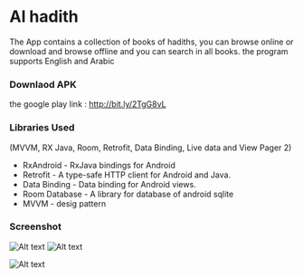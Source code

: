 # Al hadith

The App contains a collection of books of hadiths, you can browse online or download and browse offline and you can search in all books.
the program supports English and Arabic



### Downlaod APK

the google play link : http://bit.ly/2TgG8vL

### Libraries Used
 (MVVM, RX Java, Room, Retrofit, Data
Binding, Live data and View Pager 2)
* RxAndroid - RxJava bindings for Android
* Retrofit - A type-safe HTTP client for Android and Java.
* Data Binding - Data binding for Android views.
* Room Database - A library for database of android sqlite 
* MVVM - desig pattern 

### Screenshot

![Alt text](https://i.postimg.cc/zG5Gk5ky/Screenshot.png "Home")
![Alt text]( https://i.postimg.cc/QNnZYDk6/Screenshot.png "Hadith detail")

![Alt text]( https://i.postimg.cc/zGjXtMd0/Screenshot.png "navigaiton")
